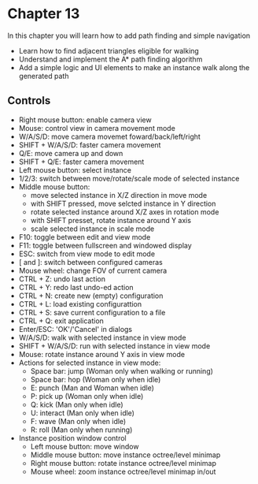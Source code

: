# Chapter 13

In this chapter you will learn how to add path finding and simple navigation
* Learn how to find adjacent triangles eligible for walking
* Understand and implement the A* path finding algorithm
* Add a simple logic and UI elements to make an instance walk along the generated path

## Controls

* Right mouse button: enable camera view
* Mouse: control view in camera movement mode
* W/A/S/D: move camera movemet foward/back/left/right
* SHIFT + W/A/S/D: faster camera movement
* Q/E: move camera up and down
* SHIFT + Q/E: faster camera movement
* Left mouse button: select instance
* 1/2/3: switch between move/rotate/scale mode of selected instance
* Middle mouse button:
  * move selected instance in X/Z direction in move mode
  * with SHIFT pressed, move selcted instance in Y direction
  * rotate selected instance around X/Z axes in rotation mode
  * with SHIFT presset, rotate instance around Y axis
  * scale selected instance in scale mode
* F10: toggle between edit and view mode
* F11: toggle between fullscreen and windowed display
* ESC: switch from view mode to edit mode
* [ and ]: switch between configured cameras
* Mouse wheel: change FOV of current camera
* CTRL + Z: undo last action
* CTRL + Y: redo last undo-ed action
* CTRL + N: create new (empty) configuration
* CTRL + L: load existing configurattion
* CTRL + S: save current configuration to a file
* CTRL + Q: exit application
* Enter/ESC: 'OK'/'Cancel' in dialogs
* W/A/S/D: walk with selected instance in view mode
* SHIFT + W/A/S/D: run with selected instance in view mode
* Mouse: rotate instance around Y axis in view mode
* Actions for selected instance in view mode:
  * Space bar: jump (Woman only when walking or running)
  * Space bar: hop (Woman only when idle)
  * E: punch (Man and Woman when idle)
  * P: pick up (Woman only when idle)
  * Q: kick (Man only when idle)
  * U: interact (Man only when idle)
  * F: wave (Man only when idle)
  * R: roll (Man only when running)
* Instance position window control
  * Left mouse button: move window
  * Middle mouse button: move instance octree/level minimap
  * Right mouse button: rotate instance octree/level minimap
  * Mouse wheel: zoom instance octree/level minimap in/out
